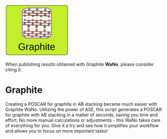 ![DFT-VASP WaNo logo](https://raw.githubusercontent.com/KIT-Workflows/Graphite/main/graphite_logo.png)

When publishing results obtained with Graphite **WaNo**, please consider citing it.

# Graphite

Creating a POSCAR for graphite in AB stacking became much easier with Graphite WaNo. Utilizing the power of ASE, this script generates a POSCAR for graphite with AB stacking in a matter of seconds, saving you time and effort. No more manual calculations or adjustments - this WaNo takes care of everything for you. Give it a try and see how it simplifies your workflow and allows you to focus on more important tasks!
